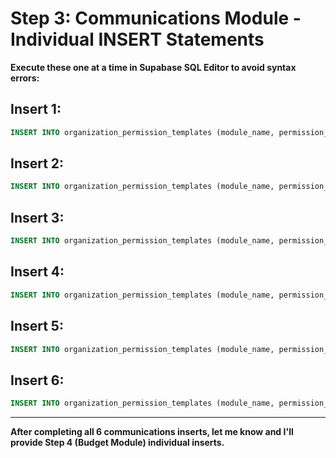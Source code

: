 # Step 3: Communications Module - Individual INSERT Statements

**Execute these one at a time in Supabase SQL Editor to avoid syntax errors:**

## Insert 1:
```sql
INSERT INTO organization_permission_templates (module_name, permission_key, permission_name, permission_description, default_min_role) VALUES ('communications', 'can_view_messages', 'View Messages', 'View organization messages and communications', 'volunteer');
```

## Insert 2:
```sql
INSERT INTO organization_permission_templates (module_name, permission_key, permission_name, permission_description, default_min_role) VALUES ('communications', 'can_create_messages', 'Create Messages', 'Create and send messages to organization members', 'committee_lead');
```

## Insert 3:
```sql
INSERT INTO organization_permission_templates (module_name, permission_key, permission_name, permission_description, default_min_role) VALUES ('communications', 'can_edit_messages', 'Edit Messages', 'Edit existing messages and communications', 'committee_lead');
```

## Insert 4:
```sql
INSERT INTO organization_permission_templates (module_name, permission_key, permission_name, permission_description, default_min_role) VALUES ('communications', 'can_delete_messages', 'Delete Messages', 'Delete messages and communications', 'board_member');
```

## Insert 5:
```sql
INSERT INTO organization_permission_templates (module_name, permission_key, permission_name, permission_description, default_min_role) VALUES ('communications', 'can_create_email_drafts', 'Create Email Drafts', 'Create and edit email drafts', 'committee_lead');
```

## Insert 6:
```sql
INSERT INTO organization_permission_templates (module_name, permission_key, permission_name, permission_description, default_min_role) VALUES ('communications', 'can_send_emails', 'Send Emails', 'Send emails to organization members', 'board_member');
```

---

**After completing all 6 communications inserts, let me know and I'll provide Step 4 (Budget Module) individual inserts.**
